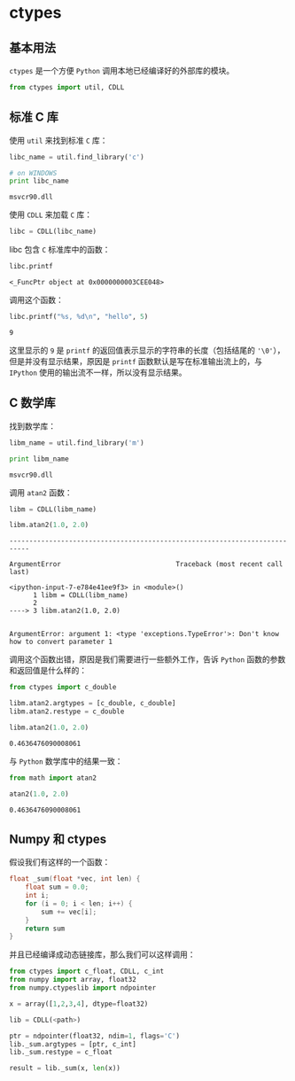 # ctypes

## 基本用法

`ctypes` 是一个方便 `Python` 调用本地已经编译好的外部库的模块。


```python
from ctypes import util, CDLL
```

## 标准 C 库

使用 `util` 来找到标准 `C` 库：


```python
libc_name = util.find_library('c')

# on WINDOWS
print libc_name
```

    msvcr90.dll


使用 `CDLL` 来加载 `C` 库：


```python
libc = CDLL(libc_name)
```

libc 包含 `C` 标准库中的函数：


```python
libc.printf
```




    <_FuncPtr object at 0x0000000003CEE048>



调用这个函数：


```python
libc.printf("%s, %d\n", "hello", 5)
```




    9



这里显示的 `9` 是 `printf` 的返回值表示显示的字符串的长度（包括结尾的 `'\0'`），但是并没有显示结果，原因是 `printf` 函数默认是写在标准输出流上的，与 `IPython` 使用的输出流不一样，所以没有显示结果。

## C 数学库

找到数学库：


```python
libm_name = util.find_library('m')

print libm_name
```

    msvcr90.dll


调用 `atan2` 函数：


```python
libm = CDLL(libm_name)

libm.atan2(1.0, 2.0)
```


    ---------------------------------------------------------------------------

    ArgumentError                             Traceback (most recent call last)

    <ipython-input-7-e784e41ee9f3> in <module>()
          1 libm = CDLL(libm_name)
          2 
    ----> 3 libm.atan2(1.0, 2.0)
    

    ArgumentError: argument 1: <type 'exceptions.TypeError'>: Don't know how to convert parameter 1


调用这个函数出错，原因是我们需要进行一些额外工作，告诉 `Python` 函数的参数和返回值是什么样的：


```python
from ctypes import c_double

libm.atan2.argtypes = [c_double, c_double]
libm.atan2.restype = c_double
```


```python
libm.atan2(1.0, 2.0)
```




    0.4636476090008061



与 `Python` 数学库中的结果一致：


```python
from math import atan2
```


```python
atan2(1.0, 2.0)
```




    0.4636476090008061



## Numpy 和 ctypes

假设我们有这样的一个函数：
```c
float _sum(float *vec, int len) {
    float sum = 0.0;
    int i;
    for (i = 0; i < len; i++) {
        sum += vec[i];
    }
    return sum
}
```

并且已经编译成动态链接库，那么我们可以这样调用：

```python
from ctypes import c_float, CDLL, c_int
from numpy import array, float32
from numpy.ctypeslib import ndpointer

x = array([1,2,3,4], dtype=float32)

lib = CDLL(<path>)

ptr = ndpointer(float32, ndim=1, flags='C')
lib._sum.argtypes = [ptr, c_int]
lib._sum.restype = c_float

result = lib._sum(x, len(x))
```
